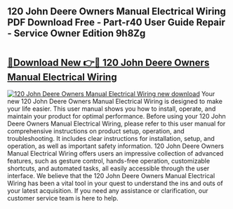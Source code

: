 ## 120 John Deere Owners Manual Electrical Wiring PDF Download Free - Part-r40 User Guide Repair - Service Owner Edition 9h8Zg

# <h2><a href="http://bc89589.oget.top/?id=120+John+Deere+Owners+Manual+Electrical+Wiring">🔗Download New 👉🔴 120 John Deere Owners Manual Electrical Wiring</a></h2>

[![120 John Deere Owners Manual Electrical Wiring new download](https://i.imgur.com/5g1atiW.png)](http://bc89589.oget.top/?id=120+John+Deere+Owners+Manual+Electrical+Wiring)
Your new 120 John Deere Owners Manual Electrical Wiring is designed to make your life easier. This user manual shows you how to install, operate, and maintain your product for optimal performance. Before using your 120 John Deere Owners Manual Electrical Wiring, please refer to this user manual for comprehensive instructions on product setup, operation, and troubleshooting. It includes clear instructions for installation, setup, and operation, as well as important safety information. 120 John Deere Owners Manual Electrical Wiring offers users an impressive collection of advanced features, such as gesture control, hands-free operation, customizable shortcuts, and automated tasks, all easily accessible through the user interface. We believe that the 120 John Deere Owners Manual Electrical Wiring has been a vital tool in your quest to understand the ins and outs of your latest acquisition. If you need any assistance or clarification, our customer service team is here to help.
